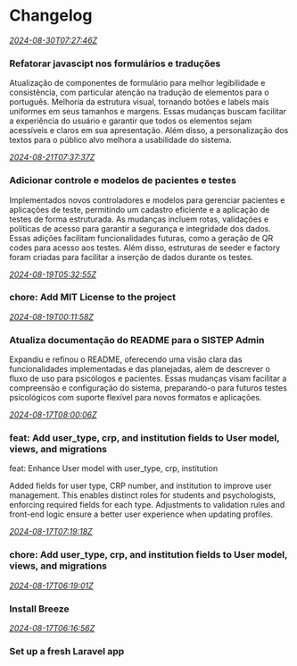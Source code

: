 # Changelog
_[2024-08-30T07:27:46Z](https://github.com/lucianotonet/sistep_admin/commits/3f67682973b97b2bebf8e6b833bd1fcca90d22a2)_
### Refatorar javascipt nos formulários e traduções

Atualização de componentes de formulário para melhor legibilidade e consistência, com particular atenção na tradução de elementos para o português. Melhoria da estrutura visual, tornando botões e labels mais uniformes em seus tamanhos e margens. Essas mudanças buscam facilitar a experiência do usuário e garantir que todos os elementos sejam acessíveis e claros em sua apresentação. Além disso, a personalização dos textos para o público alvo melhora a usabilidade do sistema.


_[2024-08-21T07:37:37Z](https://github.com/lucianotonet/sistep_admin/commits/53d41c3d6cf6bbb55ada4d9574b18da7630231d0)_
### Adicionar controle e modelos de pacientes e testes

Implementados novos controladores e modelos para gerenciar pacientes e aplicações de teste, permitindo um cadastro eficiente e a aplicação de testes de forma estruturada. As mudanças incluem rotas, validações e políticas de acesso para garantir a segurança e integridade dos dados. Essas adições facilitam funcionalidades futuras, como a geração de QR codes para acesso aos testes. Além disso, estruturas de seeder e factory foram criadas para facilitar a inserção de dados durante os testes.


_[2024-08-19T05:32:55Z](https://github.com/lucianotonet/sistep_admin/commits/633c2143f086de9a781eea171c407db7844ac8ca)_
### chore: Add MIT License to the project


_[2024-08-19T00:11:58Z](https://github.com/lucianotonet/sistep_admin/commits/f7a0a1bf1ed55b29fc9d827122df2210af3eb2c1)_
### Atualiza documentação do README para o SISTEP Admin

Expandiu e refinou o README, oferecendo uma visão clara das funcionalidades implementadas e das planejadas, além de descrever o fluxo de uso para psicólogos e pacientes. Essas mudanças visam facilitar a compreensão e configuração do sistema, preparando-o para futuros testes psicológicos com suporte flexível para novos formatos e aplicações.


_[2024-08-17T08:00:06Z](https://github.com/lucianotonet/sistep_admin/commits/19dc0b2cb4907f84b596ff01563fe7be069dea1b)_
### feat: Add user_type, crp, and institution fields to User model, views, and migrations

feat: Enhance User model with user_type, crp, institution

Added fields for user type, CRP number, and institution to improve user management. This enables distinct roles for students and psychologists, enforcing required fields for each type. Adjustments to validation rules and front-end logic ensure a better user experience when updating profiles.


_[2024-08-17T07:19:18Z](https://github.com/lucianotonet/sistep_admin/commits/525dfc035a94f7be3f73d9cafaf2d2db10e86e32)_
### chore: Add user_type, crp, and institution fields to User model, views, and migrations


_[2024-08-17T06:19:01Z](https://github.com/lucianotonet/sistep_admin/commits/ff8d48454185c12182ed4f7224b88fcb2eefb517)_
### Install Breeze


_[2024-08-17T06:16:56Z](https://github.com/lucianotonet/sistep_admin/commits/8b3c2a0b3433281bc77ce8750a0d1c2b0619fa54)_
### Set up a fresh Laravel app


